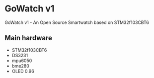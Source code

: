 # GoWatch v1
GoWatch v1 - An Open Source Smartwatch based on STM32f103CBT6

## Main hardware
* STM32f103CBT6
* DS3231
* mpu6050
* bme280
* OLED 0.96